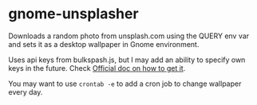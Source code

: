 # gnome-unsplasher

Downloads a random photo from unsplash.com using the QUERY env var and sets it as a desktop wallpaper in Gnome environment.

Uses api keys from bulkspash.js, but I may add an ability to specify own keys in the future. Check [Official doc on how to get it](https://unsplash.com/documentation#creating-a-developer-account).

You may want to use `crontab -e` to add a cron job to change wallpaper every day. 
